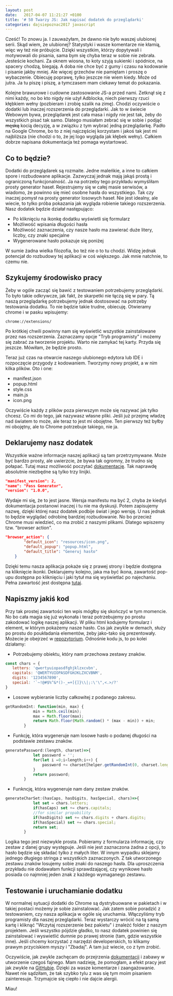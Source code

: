 ```yaml
---
layout: post
date:   2017-04-07 11:21:27 +0100
title: '# 50 Twarzy JS: Jak napisać dodatek do przeglądarki'
categories: dajsiepoznac2017 javascript
---
```

Cześć! To znowu ja. I zauważyłam, że dawno nie było waszej ulubionej serii. Skąd wiem, że ulubionej? Statystyki i wasze komentarze nie kłamią, więc wy też nie próbujcie. Dzięki wszystkim, którzy dopytywali i motywowali do pisania, sama bym się chyba teraz w sobie nie zebrała. Jesteście kochani. Za oknem wiosna, to koty szyją sukienki i spódnice, na spacery chodzą, biegają. A doba nie chce być z gumy i czasu na kodowanie i pisanie jakby mniej. Ale więcej grzechów nie pamiętam i proszę o wybaczenie. Obiecuję poprawę, tylko jeszcze nie wiem kiedy. Może od jutra. Ja tu piszę i piszę, a tymczasem mam ciekawy temat do pokazania.

Kolejne brawurowe i cudowne zastosowanie JS-a przed nami. Zetknął się z nimi każdy, no bo kto nigdy nie użył Adblocka, niech pierwszy rzuci kłębkiem wełny (pozbieram i zrobię szalik na zimę). Chodzi oczywiście o dodatki lub inaczej rozszerzenia do przeglądarki. Jak to w świecie Webowym bywa, przeglądarek jest cała masa i nigdy nie jest tak, żeby do wszystkich pisać tak samo. Dlatego musiałam zebrać się w sobie i podjąć ~~męską~~ kocią decyzję, a w związku z tym wybrać jedną przeglądarkę. Padło na Google Chrome, bo to z niej najczęściej korzystam i jakoś tak jest mi najbliższa (nie chodzi o to, że jej logo wygląda jak kłębek wełny). Całkiem dobrze napisana dokumentacja też pomaga wystartować.

## Co to będzie?
Dodatki do przeglądarek są rozmaite. Jedne maleńkie, a inne to całkiem spore i rozbudowane aplikacje. Zazwyczaj jednak mają jakąś prostą i ograniczoną funkcjonalność. Ja na potrzeby tego przykładu wymyśliłam prosty generator haseł. Rejestrujemy się w całej masie serwisów, a wiadomo, że powinno się mieć osobne hasła do wszystkiego. Tak czy inaczej pomysł na prosty generator losowych haseł. Nie jest idealny, ale wiecie, to tylko próba pokazania jak wygląda robienie takiego rozszerzenia. Nasz dodatek będzie działał następująco:
* Po kliknięciu na ikonkę dodatku wyświetli się formularz
* Możliwość wpisania długości hasła
* Możliwość zaznaczenia, czy nasze hasło ma zawierać duże litery, liczby, czy znaki specjalne
* Wygenerowane hasło pokazuje się poniżej

W sumie żadna wielka filozofia, bo też nie o to tu chodzi. Widzę jednak potencjał do rozbudowy tej aplikacji w coś większego. Jak mnie natchnie, to czemu nie.
## Szykujemy środowisko pracy
Żeby w ogóle zacząć się bawić z testowaniem potrzebujemy przeglądarki. To było takie odkrywcze, jak fakt, że skarpetki nie łączą się w pary. Tą naszą przeglądarkę potrzebujemy jednak dostosować na potrzeby testowania dodatku. To nie będzie takie trudne, obiecuję. Otwieramy chrome i w pasku wpisujemy:

```url
chrome://extensions/
```
Po krótkiej chwili powinny nam się wyświetlić wszystkie zainstalowane przez nas rozszerzenia. Zaznaczamy opcje "Tryb programisty" i możemy się zabrać za tworzenie projektu. Warto nie zamykać tej karty. Przyda się jeszcze. Mówiłam, że będzie prosto.

Teraz już czas na otwarcie naszego ulubionego edytora lub IDE i rozpoczęcie przygody z kodowaniem. Tworzymy nowy projekt, a w nim kilka plików. Oto i one:
* manifest.json
* popup.html
* style.css
* main.js
* icon.png

Oczywiście każdy z plików poza pierwszym może się nazywać jak tylko chcesz. Co mi do tego, jak nazywasz własne pliki. Jeśli już przejmę władzę nad światem to może, ale teraz to jest mi obojętne. Ten pierwszy też byłby mi obojętny, ale to Chrome potrzebuje takiego, nie ja.

## Deklarujemy nasz dodatek
Wszystkie ważne informacje naszej aplikacji są tam przetrzymywane. Może być bardzo prosty, ale uwierzcie, że bywa tak ogromny, że trudno się połapać. Tutaj masz możliwość poczytać [dokumentację](https://developer.chrome.com/extensions/manifest). Tak naprawdę absolutnie niezbędne są tylko trzy linijki.
```json
"manifest_version": 2,
"name": "Pass Generator",
"version": "1.0.0",
```
Wydaje mi się, że to jest jasne. Wersja manifestu ma być 2, chyba że kiedyś dokumentacja postanowi inaczej i tu nie ma dyskusji. Potem zapisujemy nazwę, dzięki której nasz dodatek podbije świat i jego wersję. U nas jednak to będzie wyglądać odrobinę bardziej rozbudowanie. No bo przecież Chrome musi wiedzieć, co ma zrobić z naszymi plikami. Dlatego wpiszemy tzw. "browser action".
```json
"browser_action": {
        "default_icon": "resources/icon.png",
        "default_popup": "popup.html",
        "default_title": "Generuj hasło"
    }
```
Dzięki temu nasza aplikacja pokaże się z prawej strony i będzie dostępna na kliknięcie ikonki. Deklarujemy kolejno, jaka ma być ikona, zawartość pop-upu dostępna po kliknięciu i jaki tytuł ma się wyświetlać po najechaniu. Pełna zawartość jest dostępna [tutaj](https://github.com/korneliakobiela/pass-generator/blob/master/manifest.json).
## Napiszmy jakiś kod
Przy tak prostej zawartości ten wpis mógłby się skończyć w tym momencie. No bo cała magia się już wykonała i teraz potrzebujemy po prostu zakodować logikę naszej aplikacji. W pliku html kodujemy formularz i element, w którym pokażemy nasze hasło. Css jak zwykle w demach, służy po prostu do poukładania elementów, żeby jako-tako się prezentowały. Możecie je obejrzeć w [repozytorium](https://github.com/korneliakobiela/pass-generator). Odnośnie kodu js, to po kolei działamy:
* Potrzebujemy obiektu, który nam przechowa zestawy znaków.
 ```js
const chars = {
    letters: 'qwertyuiopasdfghjklzxcvbn',
    capitals: 'QWERTYUIOPASDFGHJKLZXCVBNM',
    digits: '1234567890',
    special: '`~!@#$%^&*()-_=+[{]}\\|;:\'\",<.>/?'
}
```
* Losowe wybieranie liczby całkowitej z podanego zakresu.
```js
getRandomInt: function(min, max) {
            min = Math.ceil(min);
            max = Math.floor(max);
            return Math.floor(Math.random() * (max - min)) + min;
        }
```

* Funkcję, która wygeneruje nam losowe hasło o podanej długości na podstawie zestawu znaków.
```js
generatePassword:(length, charset)=>{
            let password = '';
            for(let i =0;i<length;i++) {
                password += charset[helper.getRandomInt(0, charset.length)]
            }
            return password;
        }
```
* Funkncję, która wygeneruje nam dany zestaw znaków.
```js
generateCharSet:(hasCaps, hasDigits, hasSpecial, chars)=>{
            let set = chars.letters;
            if(hasCaps) set += chars.capitals;
            //for similar propability
            if(hasDigits) set += chars.digits + chars.digits;
            if(hasSpecial) set += chars.special;
            return set;
        }
```

Logika tego jest niezwykle prosta. Pobieramy z formularza informację, czy zestaw z danej grupy występuje. Jeśli nie jest zaznaczona żadna z opcji, to hasło będzie się składać tylko z małych liter. W innym wypadku sklejamy jednego długiego stringa z wszystkich zaznaczonych. Z tak utworzonego zestawu znaków losujemy sobie znaki do naszego hasła. Dla uproszczenia przykładu nie dodawałam funkcji sprawdzającej, czy wynikowe hasło posiada co najmniej jeden znak z każdego wymaganego zestawu.

## Testowanie i uruchamianie dodatku
W normalnej sytuacji dodatki do Chrome są dystrybuowane w pakietach i w takiej postaci możemy je sobie zainstalować. Jak zatem sobie poradzić z testowaniem, czy nasza aplikacja w ogóle się uruchamia. Włączyliśmy tryb programisty dla naszej przeglądarki. Teraz wystarczy wrócić na tą samą kartę i kliknąć "Wczytaj rozszerzenie bez pakietu" i znależć folder z naszym projektem. Jeśli wszystko pójdzie gładko, to nasz dodatek powinien się zainstalować i wyswietlić dumnie po prawej stronie (tam, gdzie wszystkie inne). Jeśli chcemy korzystać z narzędzi developerskich, to klikamy prawym przyciskiem myszy i "Zbadaj". A tam już wiecie, co z tym zrobić.

Oczywiście, jak zwykle zachęcam do przejrzenia [dokumentacji](https://developer.chrome.com/extensions/) i zabawy w utworzenie czegoś fajnego. Mam nadzieję, że pomogłam, a efekt pracy jest jak zwykle na [GitHubie](https://github.com/korneliakobiela/pass-generator). Dzięki za wasze komentarze i zaangażowanie. Nawet nie sądziłam, że tak szybko tylu z was się tym moim pisaniem zainteresuje. Trzymajcie się ciepło i nie dajcie alergii.

Miau!
